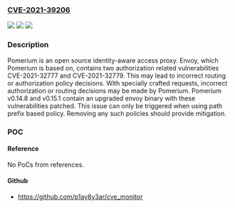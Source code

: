 ### [CVE-2021-39206](https://cve.mitre.org/cgi-bin/cvename.cgi?name=CVE-2021-39206)
![](https://img.shields.io/static/v1?label=Product&message=pomerium&color=blue)
![](https://img.shields.io/static/v1?label=Version&message=n%2Fa&color=blue)
![](https://img.shields.io/static/v1?label=Vulnerability&message=CWE-863%3A%20Incorrect%20Authorization&color=brighgreen)

### Description

Pomerium is an open source identity-aware access proxy. Envoy, which Pomerium is based on, contains two authorization related vulnerabilities CVE-2021-32777 and CVE-2021-32779. This may lead to incorrect routing or authorization policy decisions. With specially crafted requests, incorrect authorization or routing decisions may be made by Pomerium. Pomerium v0.14.8 and v0.15.1 contain an upgraded envoy binary with these vulnerabilities patched. This issue can only be triggered when using path prefix based policy. Removing any such policies should provide mitigation.

### POC

#### Reference
No PoCs from references.

#### Github
- https://github.com/p1ay8y3ar/cve_monitor

